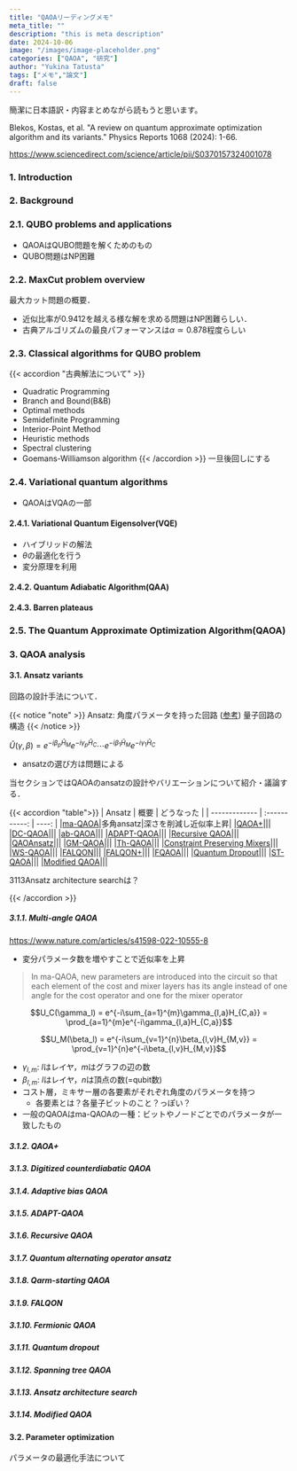 ```yaml
---
title: "QAOAリーディングメモ"
meta_title: ""
description: "this is meta description"
date: 2024-10-06
image: "/images/image-placeholder.png"
categories: ["QAOA", "研究"]
author: "Yukina Tatusta"
tags: ["メモ","論文"]
draft: false
---
```


簡潔に日本語訳・内容まとめながら読もうと思います。

Blekos, Kostas, et al. "A review on quantum approximate optimization algorithm and its variants." Physics Reports 1068 (2024): 1-66.

https://www.sciencedirect.com/science/article/pii/S0370157324001078

### 1. Introduction
### 2. Background

### 2.1. QUBO problems and applications
- QAOAはQUBO問題を解くためのもの
- QUBO問題はNP困難

### 2.2. MaxCut problem overview
最大カット問題の概要．
 
- 近似比率が0.9412を越える様な解を求める問題はNP困難らしい．
- 古典アルゴリズムの最良パフォーマンスは$\alpha\simeq 0.878$程度らしい

### 2.3. Classical algorithms for QUBO problem
{{< accordion "古典解法について" >}}
- Quadratic Programming
- Branch and Bound(B&B)
- Optimal methods
- Semidefinite Programming
- Interior-Point Method
- Heuristic methods
- Spectral clustering
- Goemans-Williamson algorithm
{{< /accordion >}}
一旦後回しにする

### 2.4. Variational quantum algorithms
- QAOAはVQAの一部

#### 2.4.1. Variational Quantum Eigensolver(VQE)
- ハイブリッドの解法
- $\theta$の最適化を行う
- 変分原理を利用

#### 2.4.2. Quantum Adiabatic Algorithm(QAA)

#### 2.4.3. Barren plateaus

### 2.5. The Quantum Approximate Optimization Algorithm(QAOA)

### 3. QAOA analysis

#### 3.1. Ansatz variants
回路の設計手法について．

{{< notice "note" >}}
Ansatz:
角度パラメータを持った回路 ([参考](https://blueqat.com/yuichiro_minato2/e1513e5c-2687-4f92-8ecb-b780e832941d#:~:text=%E5%AE%9F%E7%8F%BE%E3%81%97%E3%81%BE%E3%81%99%E3%80%82-,1%2D12.ansatz%EF%BC%88%E3%82%A2%E3%83%B3%E3%82%B6%E3%83%83%E3%83%84%EF%BC%89,-%E4%B8%8A%E8%A8%98%E3%81%AE))
量子回路の構造
{{< /notice >}}

$\hat{U}(\gamma,\beta)=e^{-i\beta_p\hat{H}_M}e^{-i\gamma_p\hat{H}_C}\cdots e^{-i\beta_1\hat{H}_M}e^{-i\gamma_1\hat{H}_C}$

- ansatzの選び方は問題による
  
当セクションではQAOAのansatzの設計やバリエーションについて紹介・議論する．

{{< accordion "table">}}
| Ansatz        |     概要      |  どうなった |
| ------------- | :-----------: | ----: |
|[ma-QAOA](#311-multi-angle-qaoa)|多角ansatz|深さを削減し近似率上昇|
|[QAOA+](#312-qaoa)|||
|[DC-QAOA](#313-digitized-counterdiabatic-qaoa)|||
|[ab-QAOA](#314-adaptive-bias-qaoa)|||
|[ADAPT-QAOA](#315-adapt-qaoa)|||
|[Recursive QAOA](#316-recursive-qaoa)|||
|[QAOAnsatz](#317-quantum-alternating-operator-ansatz)|||
|[GM-QAOA](#318-qarm-starting-qaoa)|||
|[Th-QAOA]()|||
|[Constraint Preserving Mixers]()|||
|[WS-QAOA]()|||
|[FALQON](#319-falqon)|||
|[FALQON+]()|||
|[FQAOA](#3110-fermionic-qaoa)|||
|[Quantum Dropout](#3111-quantum-dropout)|||
|[ST-QAOA](#3112-spanning-tree-qaoa)|||
|[Modified QAOA](#3114-modified-qaoa)|||

3113Ansatz architecture searchは？

{{< /accordion >}}

##### 3.1.1. Multi-angle QAOA
https://www.nature.com/articles/s41598-022-10555-8
- 変分パラメータ数を増やすことで近似率を上昇
> In ma-QAOA, new parameters are introduced into the circuit so that each element of the cost and mixer layers has its angle instead of one angle for the cost operator and one for the mixer operator


$$U_C(\gamma_l) = e^{-i\sum_{a=1}^{m}\gamma_{l,a}H_{C,a}} = \prod_{a=1}^{m}e^{-i\gamma_{l,a}H_{C,a}}$$

$$U_M(\beta_l) = e^{-i\sum_{v=1}^{n}\beta_{l,v}H_{M,v}} = \prod_{v=1}^{n}e^{-i\beta_{l,v}H_{M,v}}$$

  - $\gamma_{l, m}$: $l$はレイヤ，$m$はグラフの辺の数
  - $\beta_{l,m}$: $l$はレイヤ，$n$は頂点の数(=qubit数)
- コスト層，ミキサー層の各要素がそれぞれ角度のパラメータを持つ
  - 各要素とは？各量子ビットのこと？っぽい？
- 一般のQAOAはma-QAOAの一種：ビットやノードごとでのパラメータが一致したもの

##### 3.1.2. QAOA+
##### 3.1.3. Digitized counterdiabatic QAOA
##### 3.1.4. Adaptive bias QAOA
##### 3.1.5. ADAPT-QAOA
##### 3.1.6. Recursive QAOA
##### 3.1.7. Quantum alternating operator ansatz
##### 3.1.8. Qarm-starting QAOA
##### 3.1.9. FALQON
##### 3.1.10. Fermionic QAOA
##### 3.1.11. Quantum dropout
##### 3.1.12. Spanning tree QAOA
##### 3.1.13. Ansatz architecture search
##### 3.1.14. Modified QAOA

#### 3.2. Parameter optimization
パラメータの最適化手法について


